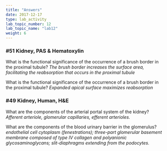 ```yaml
---
title: "Answers"
date: 2017-12-17
type: lab_activity
lab_topic_number: 12
lab_topic_name: "lab12"
weight: 6
---
```

<div class="entrybody">
						<h3>#51 Kidney, <span class="caps">PAS </span>&amp; Hematoxylin</h3>

<p>What is the functional significance of the occurrence of a brush border in the proximal tubule? <em>The brush border increases the surface area, facilitating the reabsorption that occurs in the proximal tubule</em></p>

<p>What is the functional significance of the occurrence of a brush border in the proximal tubule?  <em>Expanded apical surface maximizes reabsorption</em></p>

<h3>#49 Kidney, Human, <span class="caps">H&amp;E</span></h3>

<p>What are the components of the arterial portal system of the kidney? <em>Afferent arteriole, glomerular capillaries, efferent arterioles.</em></p>

<p>What are the components of the blood urinary barrier in the glomerulus?  <em>endothelial cell cytoplasm (fenestrations); three-part glomerular basement membrane composed of type IV collagen and polyanionic glycosaminoglycans; slit-diaphragms extending from the podocytes.</em></p>
						
						
</div>
